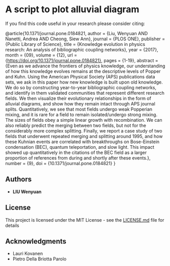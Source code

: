 # A script to plot alluvial diagram

If you find this code useful in your research please consider citing:

@article{10.1371/journal.pone.0184821,
    author = {Liu, Wenyuan AND Nanetti, Andrea AND Cheong, Siew Ann},
    journal = {PLOS ONE},
    publisher = {Public Library of Science},
    title = {Knowledge evolution in physics research: An analysis of bibliographic coupling networks},
    year = {2017},
    month = {09},
    volume = {12},
    url = {https://doi.org/10.1371/journal.pone.0184821},
    pages = {1-19},
    abstract = {Even as we advance the frontiers of physics knowledge, our understanding of how this knowledge evolves remains at the descriptive levels of Popper and Kuhn. Using the American Physical Society (APS) publications data sets, we ask in this paper how new knowledge is built upon old knowledge. We do so by constructing year-to-year bibliographic coupling networks, and identify in them validated communities that represent different research fields. We then visualize their evolutionary relationships in the form of alluvial diagrams, and show how they remain intact through APS journal splits. Quantitatively, we see that most fields undergo weak Popperian mixing, and it is rare for a field to remain isolated/undergo strong mixing. The sizes of fields obey a simple linear growth with recombination. We can also reliably predict the merging between two fields, but not for the considerably more complex splitting. Finally, we report a case study of two fields that underwent repeated merging and splitting around 1995, and how these Kuhnian events are correlated with breakthroughs on Bose-Einstein condensation (BEC), quantum teleportation, and slow light. This impact showed up quantitatively in the citations of the BEC field as a larger proportion of references from during and shortly after these events.},
    number = {9},
    doi = {10.1371/journal.pone.0184821}
}

## Authors

* **LIU Wenyuan** 

## License

This project is licensed under the MIT License - see the [LICENSE.md](LICENSE.md) file for details

## Acknowledgments

* Lauri Kovanen
* Pietro Della Briotta Parolo
